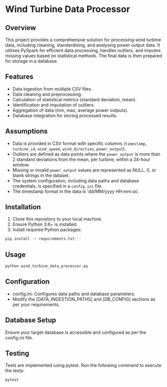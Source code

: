 # Wind Turbine Data Processor

## Overview
This project provides a comprehensive solution for processing wind turbine data,
including cleaning, standardising, and analysing power output data. 
It utilises PySpark for efficient data processing, handles outliers, 
and imputes missing values based on statistical methods. 
The final data is then prepared for storage in a database.

## Features
- Data ingestion from multiple CSV files.
- Data cleaning and preprocessing.
- Calculation of statistical metrics (standard deviation, mean).
- Identification and imputation of outliers.
- Aggregation of data (min, max, average power outputs).
- Database integration for storing processed results.

## Assumptions
- Data is provided in CSV format with specific columns (`timestamp`, `turbine_id`, `wind_speed`, `wind_direction`, `power_output`).
- Outliers are defined as data points where the `power_output` is more than 2 standard deviations from the mean, per turbine, within a 24-hour window.
- Missing or invalid `power_output` values are represented as NULL, 0, or blank strings in the dataset.
- The system configuration, including data paths and database credentials, is specified in a `config.ini` file.
- The timestamp format in the data is 'dd/MM/yyyy HH:mm:ss'.

## Installation

1. Clone this repository to your local machine.
2. Ensure Python 3.6+ is installed.
3. Install required Python packages:

```bash
pip install -r requirements.txt'''
```

## Usage
```bash
python wind_turbine_data_processor.py
```

## Configuration
- config.ini: Configures data paths and database parameters.
- Modify the [DATA_INGESTION_PATHS] and [DB_CONFIG] sections as per your requirements.

## Database Setup
Ensure your target database is accessible and configured as per the config.ini file.

## Testing
Tests are implemented using pytest. Run the following command to execute the tests:

```bash
pytest
```